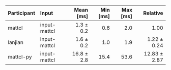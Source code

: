 | Participant | Input | Mean [ms] | Min [ms] | Max [ms] | Relative |
|:---|:---|---:|---:|---:|---:|
| mattcl | input-mattcl | 1.3 ± 0.2 | 0.6 | 2.0 | 1.00 |
| lanjian | input-mattcl | 1.6 ± 0.2 | 1.0 | 1.9 | 1.22 ± 0.24 |
| mattcl-py | input-mattcl | 16.8 ± 2.8 | 15.4 | 53.6 | 12.83 ± 2.87 |
